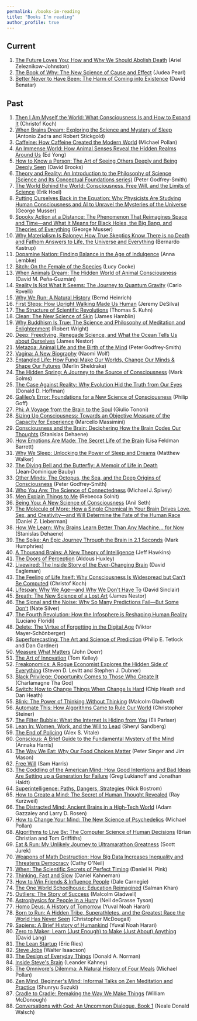 ```yaml
---
permalink: /books-im-reading
title: "Books I'm reading"
author_profile: true
---
```


<h2>Current</h2>
<ol>
  <li><a href="https://www.amazon.com.au/Future-Loves-You-Should-Abolish/dp/180206379X" target="_blank">The Future Loves You: How and Why We Should Abolish Death</a> (Ariel Zeleznikow-Johnston)</li>
  <li><a href="https://www.amazon.com/Book-Why-Science-Cause-Effect/dp/046509760X" target="_blank">The Book of Why: The New Science of Cause and Effect</a> (Judea Pearl)</li>
  <li><a href="https://www.amazon.com/Better-Never-Have-Been-Existence/dp/0199549265" target="_blank">Better Never to Have Been: The Harm of Coming into Existence</a> (David Benatar)</li>
</ol>

<h2>Past</h2>
<ol>
  <li><a href="https://www.amazon.com/Then-Myself-World-Consciousness-Expand/dp/1541602803" target="_blank">Then I Am Myself the World: What Consciousness Is and How to Expand It</a> (Christof Koch)</li>
  <li><a href="https://www.amazon.com/When-Brains-Dream-Exploring-Mystery/dp/1324002832" target="_blank">When Brains Dream: Exploring the Science and Mystery of Sleep</a> (Antonio Zadra and Robert Stickgold)</li>
  <li><a href="https://www.amazon.com/Caffeine-How-Created-Modern-World/dp/B083MYJXZT" target="_blank">Caffeine: How Caffeine Created the Modern World</a> (Michael Pollan)</li>
  <li><a href="https://www.amazon.com/Immense-World-Animal-Senses-Reveal/dp/0593133234" target="_blank">An Immense World: How Animal Senses Reveal the Hidden Realms Around Us</a> (Ed Yong)</li>
  <li><a href="https://www.amazon.com/How-Know-Person-Seeing-Deeply/dp/059323006X" target="_blank">How to Know a Person: The Art of Seeing Others Deeply and Being Deeply Seen</a> (David Brooks)</li>
  <li><a href="https://www.amazon.com/Theory-Reality-Introduction-Philosophy-Foundations/dp/0226300633" target="_blank">Theory and Reality: An Introduction to the Philosophy of Science (Science and Its Conceptual Foundations series)</a> (Peter Godfrey-Smith)</li>
  <li><a href="https://www.amazon.com/World-Behind-Consciousness-Limits-Science/dp/1982159383" target="_blank">The World Behind the World: Consciousness, Free Will, and the Limits of Science</a> (Erik Hoel)</li>
  <li><a href="https://www.amazon.com/Putting-Ourselves-Back-Equation-Consciousness/dp/0374238766" target="_blank">Putting Ourselves Back in the Equation: Why Physicists Are Studying Human Consciousness and AI to Unravel the Mysteries of the Universe</a> (George Musser)</li>
  <li><a href="https://www.amazon.com/Spooky-Action-Distance-Reimagines-Everything/dp/0374298513" target="_blank">Spooky Action at a Distance: The Phenomenon That Reimagines Space and Time—and What It Means for Black Holes, the Big Bang, and Theories of Everything</a> (George Musser)</li>
  <li><a href="https://www.amazon.com/Why-Materialism-Baloney-Skeptics-Everything/dp/1782793623" target="_blank">Why Materialism Is Baloney: How True Skeptics Know There is no Death and Fathom Answers to Life, the Universe and Everything</a> (Bernardo Kastrup)</li>
  <li><a href="https://www.amazon.com/Dopamine-Nation-Finding-Balance-Indulgence/dp/152474672X" target="_blank">Dopamine Nation: Finding Balance in the Age of Indulgence</a> (Anna Lembke)</li>
  <li><a href="https://www.amazon.com/Bitch-Female-Species-Lucy-Cooke/dp/1541674898" target="_blank">Bitch: On the Female of the Species</a> (Lucy Cooke)</li>
  <li><a href="https://www.amazon.com/When-Animals-Dream-Hidden-Consciousness/dp/0691220093" target="_blank">When Animals Dream: The Hidden World of Animal Consciousness</a> (David M. Peña‑Guzmán)</li>
  <li><a href="https://www.amazon.com/Reality-Not-What-Seems-Journey/dp/0735213933" target="_blank">Reality Is Not What It Seems: The Journey to Quantum Gravity</a> (Carlo Rovelli)</li>
  <li><a href="https://www.amazon.com/Why-We-Run-Natural-History/dp/0060958707" target="_blank">Why We Run: A Natural History</a> (Bernd Heinrich)</li>
  <li><a href="https://www.amazon.com/First-Steps-Upright-Walking-Human/dp/0062938495" target="_blank">First Steps: How Upright Walking Made Us Human</a> (Jeremy DeSilva)</li>
  <li><a href="https://www.amazon.com/Structure-Scientific-Revolutions-50th-Anniversary/dp/0226458121" target="_blank">The Structure of Scientific Revolutions</a> (Thomas S. Kuhn)</li>
  <li><a href="https://www.amazon.com/Clean-Science-Skin-James-Hamblin/dp/0525538313" target="_blank">Clean: The New Science of Skin</a> (James Hamblin)</li>
  <li><a href="https://www.amazon.com/Why-Buddhism-True-Philosophy-Enlightenment/dp/1439195455" target="_blank">Why Buddhism Is True: The Science and Philosophy of Meditation and Enlightenment</a> (Robert Wright)</li>
  <li><a href="https://www.amazon.com/Deep-Freediving-Renegade-Science-Ourselves/dp/0547985525" target="_blank">Deep: Freediving, Renegade Science, and What the Ocean Tells Us about Ourselves</a> (James Nestor)</li>
  <li><a href="https://www.amazon.com/Metazoa-Animal-Life-Birth-Mind/dp/0374207941" target="_blank">Metazoa: Animal Life and the Birth of the Mind</a> (Peter Godfrey‑Smith)</li>
  <li><a href="https://www.amazon.com/Vagina-New-Biography-Naomi-Wolf/dp/0061989169" target="_blank">Vagina: A New Biography</a> (Naomi Wolf)</li>
  <li><a href="https://www.amazon.com/Entangled-Life-Worlds-Change-Futures/dp/0525510311" target="_blank">Entangled Life: How Fungi Make Our Worlds, Change Our Minds & Shape Our Futures</a> (Merlin Sheldrake)</li>
  <li><a href="https://www.amazon.com/Hidden-Spring-Journey-Source-Consciousness/dp/0393542017" target="_blank">The Hidden Spring: A Journey to the Source of Consciousness</a> (Mark Solms)</li>
  <li><a href="https://www.amazon.com/Case-Against-Reality-Evolution-Consciousness/dp/0393254690" target="_blank">The Case Against Reality: Why Evolution Hid the Truth from Our Eyes</a> (Donald D. Hoffman)</li>
  <li><a href="https://www.amazon.com/Galileos-Error-Foundations-Science-Consciousness/dp/1524747963" target="_blank">Galileo’s Error: Foundations for a New Science of Consciousness</a> (Philip Goff)</li>
  <li><a href="https://www.amazon.com/Phi-Voyage-Brain-Soul/dp/030790721X" target="_blank">Phi: A Voyage from the Brain to the Soul</a> (Giulio Tononi)</li>
  <li><a href="https://www.amazon.com/Sizing-Up-Consciousness-Objective-Experience/dp/0198728441" target="_blank">Sizing Up Consciousness: Towards an Objective Measure of the Capacity for Experience</a> (Marcello Massimini)</li>
  <li><a href="https://www.amazon.com/Consciousness-Brain-Deciphering-Codes-Thoughts/dp/0143126261" target="_blank">Consciousness and the Brain: Deciphering How the Brain Codes Our Thoughts</a> (Stanislas Dehaene)</li>
  <li><a href="https://www.amazon.com/How-Emotions-Are-Made-Secret-Life/dp/1509837493" target="_blank">How Emotions Are Made: The Secret Life of the Brain</a> (Lisa Feldman Barrett)</li>
  <li><a href="https://www.amazon.com/Why-We-Sleep-Unlocking-Power-Dreams/dp/1501144316" target="_blank">Why We Sleep: Unlocking the Power of Sleep and Dreams</a> (Matthew Walker)</li>
  <li><a href="https://www.amazon.com/Diving-Bell-Butterfly-Memoir-Death/dp/0375401156" target="_blank">The Diving Bell and the Butterfly: A Memoir of Life in Death</a> (Jean‑Dominique Bauby)</li>
  <li><a href="https://www.amazon.com/Other-Minds-Octopus-Origins-Consciousness/dp/0374537194" target="_blank">Other Minds: The Octopus, the Sea, and the Deep Origins of Consciousness</a> (Peter Godfrey‑Smith)</li>
  <li><a href="https://www.amazon.com/Who-You-Are-Science-Connectedness/dp/0262043955" target="_blank">Who You Are: The Science of Connectedness</a> (Michael J. Spivey)</li>
  <li><a href="https://www.amazon.com/Men-Explain-Things-Rebecca-Solnit/dp/1608464660" target="_blank">Men Explain Things to Me</a> (Rebecca Solnit)</li>
  <li><a href="https://www.amazon.com/Being-You-New-Science-Consciousness/dp/1524742872" target="_blank">Being You: A New Science of Consciousness</a> (Anil Seth)</li>
  <li><a href="https://www.amazon.com/Molecule-More-Chemical-Creativity_and-Determine/dp/1946885118" target="_blank">The Molecule of More: How a Single Chemical in Your Brain Drives Love, Sex, and Creativity—and Will Determine the Fate of the Human Race</a> (Daniel Z. Lieberman)</li>
  <li><a href="https://www.amazon.com/How-We-Learn-Brains-Machine/dp/0525559884" target="_blank">How We Learn: Why Brains Learn Better Than Any Machine... for Now</a> (Stanislas Dehaene)</li>
  <li><a href="https://www.amazon.com/Spike-Journey-Through-Brain-Seconds/dp/0691195889" target="_blank">The Spike: An Epic Journey Through the Brain in 2.1 Seconds</a> (Mark Humphries)</li>
  <li><a href="https://www.amazon.com/Thousand-Brains-New-Theory-Intelligence/dp/1541675819" target="_blank">A Thousand Brains: A New Theory of Intelligence</a> (Jeff Hawkins)</li>
  <li><a href="https://www.amazon.com/Doors-Perception-Aldous-Huxley/dp/B0000CIRKK" target="_blank">The Doors of Perception</a> (Aldous Huxley)</li>
  <li><a href="https://www.amazon.com/Livewired-Inside-Story-Ever-Changing-Brain/dp/1838850961" target="_blank">Livewired: The Inside Story of the Ever-Changing Brain</a> (David Eagleman)</li>
  <li><a href="https://www.amazon.com/Feeling-Life-Itself-Consciousness-Widespread/dp/0262539551" target="_blank">The Feeling of Life Itself: Why Consciousness Is Widespread but Can't Be Computed</a> (Christof Koch)</li>
  <li><a href="https://www.amazon.com/Lifespan-Why-Age_and-Dont-Have/dp/1501191977" target="_blank">Lifespan: Why We Age—and Why We Don't Have To</a> (David Sinclair)</li>
  <li><a href="https://www.amazon.com/Breath-New-Science-Lost-Art/dp/0735213615" target="_blank">Breath: The New Science of a Lost Art</a> (James Nestor)</li>
  <li><a href="https://www.amazon.com/Signal-Noise-Many-Predictions-Fail/dp/0143125087" target="_blank">The Signal and the Noise: Why So Many Predictions Fail—But Some Don’t</a> (Nate Silver)</li>
  <li><a href="https://www.amazon.com/Fourth-Revolution-Infosphere-Reshaping-Reality/dp/0199606722" target="_blank">The Fourth Revolution: How the Infosphere is Reshaping Human Reality</a> (Luciano Floridi)</li>
  <li><a href="https://www.amazon.com/Delete-Virtue-Forgetting-Digital-Age/dp/0691150362" target="_blank">Delete: The Virtue of Forgetting in the Digital Age</a> (Viktor Mayer‑Schönberger)</li>
  <li><a href="https://www.amazon.com/Superforecasting-Art-Science-Prediction/dp/0804136718" target="_blank">Superforecasting: The Art and Science of Prediction</a> (Philip E. Tetlock and Dan Gardner)</li>
  <li><a href="https://www.amazon.com/Measure-What-Matters-Google-Foundation/dp/0525536221" target="_blank">Measure What Matters</a> (John Doerr)</li>
  <li><a href="https://www.amazon.com/Art-Innovation-Lessons-Creativity-IDEO/dp/0385499841" target="_blank">The Art of Innovation</a> (Tom Kelley)</li>
  <li><a href="https://www.amazon.com/Freakonomics-Economist-Explores-Hidden-Everything/dp/0060731338" target="_blank">Freakonomics: A Rogue Economist Explores the Hidden Side of Everything</a> (Steven D. Levitt and Stephen J. Dubner)</li>
  <li><a href="https://www.amazon.com/Black-Privilege-Opportunity-Comes-Create/dp/1501145312" target="_blank">Black Privilege: Opportunity Comes to Those Who Create It</a> (Charlamagne Tha God)</li>
  <li><a href="https://www.amazon.com/Switch-Change-Things-When-Hard/dp/0385528752" target="_blank">Switch: How to Change Things When Change Is Hard</a> (Chip Heath and Dan Heath)</li>
  <li><a href="https://www.amazon.com/Blink-Power-Thinking-Without/dp/0316010669" target="_blank">Blink: The Power of Thinking Without Thinking</a> (Malcolm Gladwell)</li>
  <li><a href="https://www.amazon.com/Automate-This-Algorithms-Markets-World/dp/1591846528" target="_blank">Automate This: How Algorithms Came to Rule Our World</a> (Christopher Steiner)</li>
  <li><a href="https://www.amazon.com/Filter-Bubble-Internet-Hiding-You/dp/0143121235" target="_blank">The Filter Bubble: What the Internet Is Hiding from You</a> (Eli Pariser)</li>
  <li><a href="https://www.amazon.com/Lean-Women-Work-Will-Lead/dp/0385349947" target="_blank">Lean In: Women, Work, and the Will to Lead</a> (Sheryl Sandberg)</li>
  <li><a href="https://www.amazon.com/End-Policing-Alex-S-Vitale/dp/1784782890" target="_blank">The End of Policing</a> (Alex S. Vitale)</li>
  <li><a href="https://www.amazon.com/Conscious-Brief-Guide-Fundamental-Mystery/dp/0062906712" target="_blank">Conscious: A Brief Guide to the Fundamental Mystery of the Mind</a> (Annaka Harris)</li>
  <li><a href="https://www.amazon.com/Way-We-Eat-Choices-Matter/dp/1598870327" target="_blank">The Way We Eat: Why Our Food Choices Matter</a> (Peter Singer and Jim Mason)</li>
  <li><a href="https://www.amazon.com/Free-Will-Deckle-Edge-Harris/dp/1451683405" target="_blank">Free Will</a> (Sam Harris)</li>
  <li><a href="https://www.amazon.com/Coddling-American-Mind-Intentions-Generation/dp/0735224897" target="_blank">The Coddling of the American Mind: How Good Intentions and Bad Ideas Are Setting up a Generation for Failure</a> (Greg Lukianoff and Jonathan Haidt)</li>
  <li><a href="https://www.amazon.com/Superintelligence-Dangers-Strategies-Nick-Bostrom/dp/1501227742" target="_blank">Superintelligence: Paths, Dangers, Strategies</a> (Nick Bostrom)</li>
  <li><a href="https://www.amazon.com/Create-Mind-Secret-Human-Thinking-Revealed/dp/0143124048" target="_blank">How to Create a Mind: The Secret of Human Thought Revealed</a> (Ray Kurzweil)</li>
  <li><a href="https://www.amazon.com/Distracted-Mind-Ancient-Brains-High-Tech/dp/0262034948" target="_blank">The Distracted Mind: Ancient Brains in a High‑Tech World</a> (Adam Gazzaley and Larry D. Rosen)</li>
  <li><a href="https://www.amazon.com/How-Change-Your-Mind-Science-Psychedelics/dp/1594204225" target="_blank">How to Change Your Mind: The New Science of Psychedelics</a> (Michael Pollan)</li>
  <li><a href="https://www.amazon.com/Algorithms-Live-Computer-Science-Decisions-ebook/dp/B015CKNWJI" target="_blank">Algorithms to Live By: The Computer Science of Human Decisions</a> (Brian Christian and Tom Griffiths)</li>
  <li><a href="https://www.amazon.com/Eat-Run-Unlikely-Ultramarathon-Greatness/dp/0544002318" target="_blank">Eat & Run: My Unlikely Journey to Ultramarathon Greatness</a> (Scott Jurek)</li>
  <li><a href="https://www.amazon.com/Weapons-Math-Destruction-Inequality-Democracy/dp/0553418815" target="_blank">Weapons of Math Destruction: How Big Data Increases Inequality and Threatens Democracy</a> (Cathy O'Neil)</li>
  <li><a href="https://www.amazon.com/When-Scientific-Secrets-Perfect-Timing/dp/0735210624" target="_blank">When: The Scientific Secrets of Perfect Timing</a> (Daniel H. Pink)</li>
  <li><a href="https://www.amazon.com/Thinking-Fast-Slow-Daniel-Kahneman/dp/0374533555" target="_blank">Thinking, Fast and Slow</a> (Daniel Kahneman)</li>
  <li><a href="https://www.amazon.com/How-Win-Friends-Influence-People/dp/0671027034" target="_blank">How to Win Friends & Influence People</a> (Dale Carnegie)</li>
  <li><a href="https://www.amazon.com/One-World-Schoolhouse-Education-Reimagined/dp/1455508381" target="_blank">The One World Schoolhouse: Education Reimagined</a> (Salman Khan)</li>
  <li><a href="https://www.amazon.com/Outliers-Story-Success-Malcolm-Gladwell/dp/0316017930" target="_blank">Outliers: The Story of Success</a> (Malcolm Gladwell)</li>
  <li><a href="https://www.amazon.com/Astrophysics-People-Hurry-Neil-deGrasse/dp/0393609391" target="_blank">Astrophysics for People in a Hurry</a> (Neil deGrasse Tyson)</li>
  <li><a href="https://www.amazon.com/Homo-Deus-Brief-History-Tomorrow/dp/0062464310" target="_blank">Homo Deus: A History of Tomorrow</a> (Yuval Noah Harari)</li>

  <li><a href="https://www.amazon.com/Born-Run-Hidden-Superathletes-Greatest/dp/0307279189" target="_blank">Born to Run: A Hidden Tribe, Superathletes, and the Greatest Race the World Has Never Seen</a> (Christopher McDougall)</li>
  <li><a href="https://www.amazon.com/Sapiens-Humankind-Yuval-Noah-Harari/dp/0062316095" target="_blank">Sapiens: A Brief History of Humankind</a> (Yuval Noah Harari)</li>
  <li><a href="https://www.amazon.com/Zero-Maker-Learn-Enough-Anything/dp/1449356435" target="_blank">Zero to Maker: Learn (Just Enough) to Make (Just About) Anything</a> (David Lang)</li>
  <li><a href="https://www.amazon.com/Lean-Startup-Entrepreneurs-Continuous-Innovation/dp/0307887898" target="_blank">The Lean Startup</a> (Eric Ries)</li>
  <li><a href="https://www.amazon.com/Steve-Jobs-Walter-Isaacson/dp/1451648537" target="_blank">Steve Jobs</a> (Walter Isaacson)</li>
  <li><a href="https://www.amazon.com/Design-Everyday-Things-Revised-Expanded/dp/0465050654" target="_blank">The Design of Everyday Things</a> (Donald A. Norman)</li>
  <li><a href="https://www.amazon.com/Inside-Steves-Brain-Leander-Kahney/dp/1591845513" target="_blank">Inside Steve's Brain</a> (Leander Kahney)</li>
  <li><a href="https://www.amazon.com/Omnivores-Dilemma-Natural-History-Four/dp/0143038583" target="_blank">The Omnivore's Dilemma: A Natural History of Four Meals</a> (Michael Pollan)</li>
  <li><a href="https://www.amazon.com/Zen-Mind-Beginners-Informal-Meditation/dp/1590308492" target="_blank">Zen Mind, Beginner's Mind: Informal Talks on Zen Meditation and Practice</a> (Shunryu Suzuki)</li>
  <li><a href="https://www.amazon.com/Cradle-Making-Things-Way-Make/dp/0865475873" target="_blank">Cradle to Cradle: Remaking the Way We Make Things</a> (William McDonough)</li>
  <li><a href="https://www.amazon.com/Conversations-God-Uncommon-Dialogue-Book/dp/0399142789" target="_blank">Conversations with God: An Uncommon Dialogue, Book 1</a> (Neale Donald Walsch)</li>
</ol>
